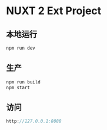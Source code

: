 # NUXT 2 Ext Project

## 本地运行

```js
npm run dev
```

## 生产

```js
npm run build
npm start
```

## 访问

```js
http://127.0.0.1:8088
```
